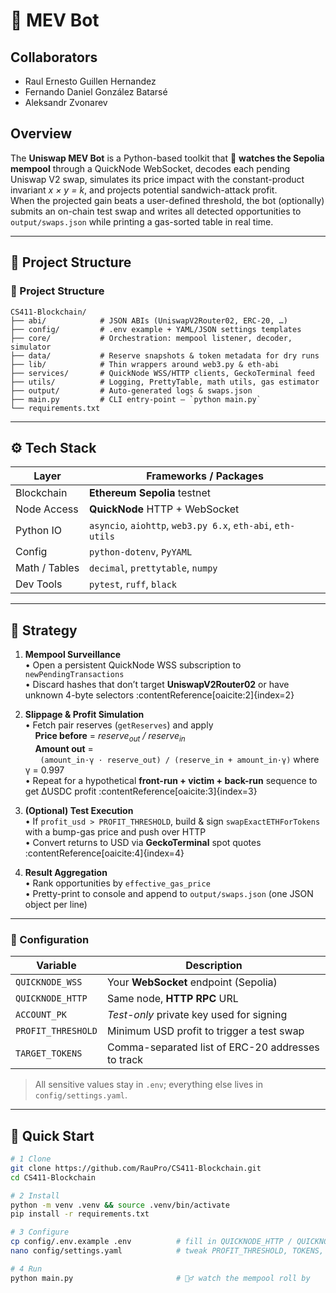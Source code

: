 # 🦄 MEV Bot
## Collaborators

- Raul Ernesto Guillen Hernandez
- Fernando Daniel González Batarsé
- Aleksandr Zvonarev

## Overview
The **Uniswap MEV Bot** is a Python-based toolkit that 👀 **watches the Sepolia mempool** through a QuickNode WebSocket, decodes each pending Uniswap V2 swap, simulates its price impact with the constant-product invariant *x × y = k*, and projects potential sandwich-attack profit.  
When the projected gain beats a user-defined threshold, the bot (optionally) submits an on-chain test swap and writes all detected opportunities to `output/swaps.json` while printing a gas-sorted table in real time.

---

## 📂 Project Structure

### 📂 Project Structure
```text
CS411-Blockchain/
├── abi/            # JSON ABIs (UniswapV2Router02, ERC-20, …)
├── config/         # .env example + YAML/JSON settings templates
├── core/           # Orchestration: mempool listener, decoder, simulator
├── data/           # Reserve snapshots & token metadata for dry runs
├── lib/            # Thin wrappers around web3.py & eth-abi
├── services/       # QuickNode WSS/HTTP clients, GeckoTerminal feed
├── utils/          # Logging, PrettyTable, math utils, gas estimator
├── output/         # Auto-generated logs & swaps.json
├── main.py         # CLI entry-point – `python main.py`
└── requirements.txt
```
---

## ⚙️ Tech Stack
| Layer | Frameworks / Packages |
|-------|-----------------------|
| Blockchain  | **Ethereum Sepolia** testnet |
| Node Access | **QuickNode** HTTP + WebSocket |
| Python IO   | `asyncio`, `aiohttp`, `web3.py 6.x`, `eth-abi`, `eth-utils` |
| Config      | `python-dotenv`, `PyYAML` |
| Math / Tables | `decimal`, `prettytable`, `numpy` |
| Dev Tools   | `pytest`, `ruff`, `black` |

---

## 🧠 Strategy

1. **Mempool Surveillance**  
    • Open a persistent QuickNode WSS subscription to `newPendingTransactions`  
    • Discard hashes that don’t target **UniswapV2Router02** or have unknown 4-byte selectors :contentReference[oaicite:2]{index=2}  

2. **Slippage & Profit Simulation**  
    • Fetch pair reserves (`getReserves`) and apply  
    &nbsp;&nbsp;&nbsp;&nbsp;**Price before** = *reserve<sub>out</sub> / reserve<sub>in</sub>*  
    &nbsp;&nbsp;&nbsp;&nbsp;**Amount out** =   
    &nbsp;&nbsp;&nbsp;&nbsp;&nbsp;&nbsp;`(amount_in·γ · reserve_out) / (reserve_in + amount_in·γ)` where γ = 0.997  
    • Repeat for a hypothetical **front-run + victim + back-run** sequence to get ΔUSDC profit :contentReference[oaicite:3]{index=3}  

3. **(Optional) Test Execution**  
    • If `profit_usd > PROFIT_THRESHOLD`, build & sign `swapExactETHForTokens` with a bump-gas price and push over HTTP  
    • Convert returns to USD via **GeckoTerminal** spot quotes :contentReference[oaicite:4]{index=4}  

4. **Result Aggregation**  
    • Rank opportunities by `effective_gas_price`  
    • Pretty-print to console and append to `output/swaps.json` (one JSON object per line)

---

### 🔐 Configuration

| Variable | Description |
|----------|-------------|
| `QUICKNODE_WSS` | Your **WebSocket** endpoint (Sepolia) |
| `QUICKNODE_HTTP` | Same node, **HTTP RPC** URL |
| `ACCOUNT_PK` | *Test-only* private key used for signing |
| `PROFIT_THRESHOLD` | Minimum USD profit to trigger a test swap |
| `TARGET_TOKENS` | Comma-separated list of ERC-20 addresses to track |

> All sensitive values stay in `.env`; everything else lives in `config/settings.yaml`.

---

## 🚀 Quick Start

```bash
# 1 Clone
git clone https://github.com/RauPro/CS411-Blockchain.git
cd CS411-Blockchain

# 2 Install
python -m venv .venv && source .venv/bin/activate
pip install -r requirements.txt

# 3 Configure
cp config/.env.example .env          # fill in QUICKNODE_HTTP / QUICKNODE_WSS
nano config/settings.yaml            # tweak PROFIT_THRESHOLD, TOKENS, etc.

# 4 Run
python main.py                       # 🚴‍♂️ watch the mempool roll by
```

